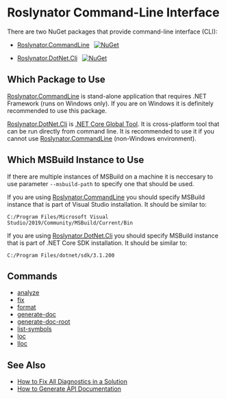 
# Roslynator Command-Line Interface

There are two NuGet packages that provide command-line interface (CLI):

* [Roslynator.CommandLine](https://nuget.org/packages/Roslynator.CommandLine) &ensp;[![NuGet](https://img.shields.io/nuget/v/Roslynator.CommandLine.svg)](https://nuget.org/packages/Roslynator.CommandLine)

* [Roslynator.DotNet.Cli](https://nuget.org/packages/Roslynator.DotNet.Cli) &ensp;[![NuGet](https://img.shields.io/nuget/v/Roslynator.DotNet.Cli.svg)](https://nuget.org/packages/Roslynator.DotNet.Cli)

## Which Package to Use

[Roslynator.CommandLine](https://nuget.org/packages/Roslynator.CommandLine) is stand-alone application that requires .NET Framework (runs on Windows only).
If you are on Windows it is definitely recommended to use this package.

[Roslynator.DotNet.Cli](https://nuget.org/packages/Roslynator.DotNet.Cli) is [.NET Core Global Tool](https://docs.microsoft.com/dotnet/core/tools/global-tools).
It is cross-platform tool that can be run directly from command line.
It is recommended to use it if you cannot use [Roslynator.CommandLine](https://nuget.org/packages/Roslynator.CommandLine) (non-Windows environment).

## Which MSBuild Instance to Use

If there are multiple instances of MSBuild on a machine it is neccesary to use parameter `--msbuild-path` to specify one that should be used.

If you are using [Roslynator.CommandLine](https://nuget.org/packages/Roslynator.CommandLine) you should specify MSBuild
instance that is part of Visual Studio installation. It should be similar to:

```shell
C:/Program Files/Microsoft Visual Studio/2019/Community/MSBuild/Current/Bin
```

If you are using [Roslynator.DotNet.Cli](https://nuget.org/packages/Roslynator.DotNet.Cli) you should specify MSBuild
instance that is part of .NET Core SDK installation. It should be similar to:

```shell
C:/Program Files/dotnet/sdk/3.1.200
```

## Commands

* [analyze](analyze-command.md)
* [fix](fix-command.md)
* [format](format-command.md)
* [generate-doc](generate-doc-command.md)
* [generate-doc-root](generate-doc-root-command.md)
* [list-symbols](list-symbols-command.md)
* [loc](loc-command.md)
* [lloc](lloc-command.md)

## See Also

* [How to Fix All Diagnostics in a Solution](../HowToFixAllDiagnostics.md)
* [How to Generate API Documentation](../HowToGenerateDocumentation.md)
